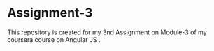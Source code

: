# Assignment-3
This repository is created for my 3nd Assignment on Module-3 of my coursera course on Angular JS . 
